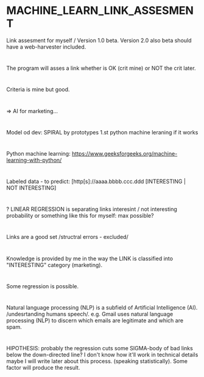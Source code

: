 # MACHINE_LEARN_LINK_ASSESMENT
Link assesment for myself / Version 1.0 beta.
Version 2.0 also beta should have a web-harvester included.
#
The program will asses a link whether is OK (crit mine) or NOT
the crit later.
#
Criteria is mine but good.
#
=> AI for marketing...
#
Model od dev: SPIRAL by prototypes
1.st python machine leraning if it works
#
#
Python machine learning:
https://www.geeksforgeeks.org/machine-learning-with-python/
#
Labeled data - to predict:
[http[s]://aaaa.bbbb.ccc.ddd [INTERESTING | NOT INTERESTING]
#

? LINEAR REGRESSION is separating links interesint / not interesting
probability or something like this for myself: max possible?

#
Links are a good set /structral errors - excluded/
#
Knowledge is provided by me in the way the LINK is classified into "INTERESTING" category (marketing).
#
Some regression is possible.
#
Natural language processing (NLP) is a subfield of Artificial Intelligence (AI). /undesrtanding humans speech/.
e.g. Gmail uses natural language processing (NLP) to discern which emails are legitimate and which are spam.
#
HIPOTHESIS: probably the regression cuts some SIGMA-body of bad links below the down-directed line? I don't know how it'll work in technical details maybe I will write later about this process. (speaking statistically). Some factor will produce the result.
